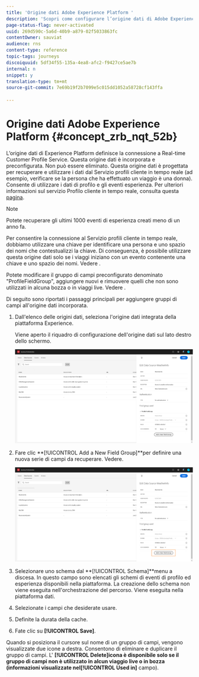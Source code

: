 ```yaml
---
title: 'Origine dati Adobe Experience Platform '
description: 'Scopri come configurare l’origine dati di Adobe Experience Platform '
page-status-flag: never-activated
uuid: 269d590c-5a6d-40b9-a879-02f5033863fc
contentOwner: sauviat
audience: rns
content-type: reference
topic-tags: journeys
discoiquuid: 5df34f55-135a-4ea8-afc2-f9427ce5ae7b
internal: n
snippet: y
translation-type: tm+mt
source-git-commit: 7e69b19f2b7099e5c015dd1052a58728cf143ffa

---
```



# Origine dati Adobe Experience Platform {#concept_zrb_nqt_52b}

L’origine dati di Experience Platform definisce la connessione a Real-time Customer Profile Service. Questa origine dati è incorporata e preconfigurata. Non può essere eliminato. Questa origine dati è progettata per recuperare e utilizzare i dati dal Servizio profili cliente in tempo reale (ad esempio, verificare se la persona che ha effettuato un viaggio è una donna). Consente di utilizzare i dati di profilo e gli eventi esperienza. Per ulteriori informazioni sul servizio Profilo cliente in tempo reale, consulta questa [pagina](https://www.adobe.io/apis/cloudplatform/dataservices/profile-identity-segmentation/profile-identity-segmentation-services.html#!api-specification/markdown/narrative/technical_overview/unified_profile_architectural_overview/unified_profile_architectural_overview.md).

>[!NOTE]
>
>Potete recuperare gli ultimi 1000 eventi di esperienza creati meno di un anno fa.

Per consentire la connessione al Servizio profili cliente in tempo reale, dobbiamo utilizzare una chiave per identificare una persona e uno spazio dei nomi che contestualizzi la chiave. Di conseguenza, è possibile utilizzare questa origine dati solo se i viaggi iniziano con un evento contenente una chiave e uno spazio dei nomi. Vedere [](../building-journeys/journey.md).

Potete modificare il gruppo di campi preconfigurato denominato &quot;ProfileFieldGroup&quot;, aggiungere nuovi e rimuovere quelli che non sono utilizzati in alcuna bozza o in viaggi live. Vedere [](../datasource/field-groups.md).

Di seguito sono riportati i passaggi principali per aggiungere gruppi di campi all&#39;origine dati incorporata.

1. Dall&#39;elenco delle origini dati, seleziona l&#39;origine dati integrata della piattaforma Experience.

   Viene aperto il riquadro di configurazione dell&#39;origine dati sul lato destro dello schermo.

   ![](../assets/journey23.png)

1. Fare clic **[!UICONTROL Add a New Field Group]**per definire una nuova serie di campi da recuperare. Vedere[](../datasource/field-groups.md).

   ![](../assets/journey24.png)

1. Selezionare uno schema dal **[!UICONTROL Schema]**menu a discesa. In questo campo sono elencati gli schemi di eventi di profilo ed esperienza disponibili nella piattaforma. La creazione dello schema non viene eseguita nell&#39;orchestrazione del percorso. Viene eseguita nella piattaforma dati.
1. Selezionate i campi che desiderate usare.
1. Definite la durata della cache.
1. Fate clic su **[!UICONTROL Save]**.

Quando si posiziona il cursore sul nome di un gruppo di campi, vengono visualizzate due icone a destra. Consentono di eliminare e duplicare il gruppo di campi. L&#39; **[!UICONTROL Delete]**icona è disponibile solo se il gruppo di campi non è utilizzato in alcun viaggio live o in bozza (informazioni visualizzate nel**[!UICONTROL Used in]** campo).
